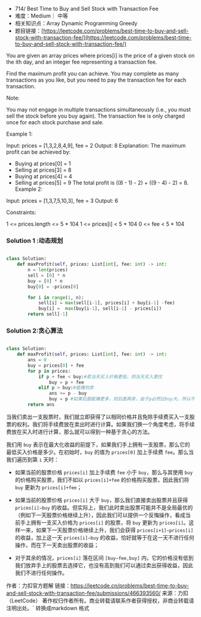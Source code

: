 * 714/ Best Time to Buy and Sell Stock with Transaction Fee
* 难度：Medium｜ 中等
* 相关知识点：Array Dynamic Programming Greedy
* 题目链接：[https://leetcode.com/problems/best-time-to-buy-and-sell-stock-with-transaction-fee/](https://leetcode.com/problems/best-time-to-buy-and-sell-stock-with-transaction-fee/)

You are given an array prices where prices[i] is the price of a given stock on the ith day, and an integer fee representing a transaction fee.

Find the maximum profit you can achieve. You may complete as many transactions as you like, but you need to pay the transaction fee for each transaction.

Note:

You may not engage in multiple transactions simultaneously (i.e., you must sell the stock before you buy again).
The transaction fee is only charged once for each stock purchase and sale.
 

Example 1:

Input: prices = [1,3,2,8,4,9], fee = 2
Output: 8
Explanation: The maximum profit can be achieved by:
- Buying at prices[0] = 1
- Selling at prices[3] = 8
- Buying at prices[4] = 4
- Selling at prices[5] = 9
The total profit is ((8 - 1) - 2) + ((9 - 4) - 2) = 8.
Example 2:

Input: prices = [1,3,7,5,10,3], fee = 3
Output: 6
 

Constraints:

1 <= prices.length <= 5 * 104
1 <= prices[i] < 5 * 104
0 <= fee < 5 * 104


### Solution 1 :动态规划
```python

class Solution:
    def maxProfit(self, prices: List[int], fee: int) -> int:
        n = len(prices)
        sell = [0] * n
        buy = [0] * n
        buy[0] = -prices[0]

        for i in range(1, n):
            sell[i] = max(sell[i-1], prices[i] + buy[i-1] -fee)
            buy[i] =  max(buy[i-1], sell[i-1] - prices[i])
        return sell[-1]
```


### Solution 2:贪心算法
```python

class Solution:
    def maxProfit(self, prices: List[int], fee: int) -> int:
        ans = 0
        buy = prices[0] + fee
        for p in prices:
            if p + fee < buy:#若当天买入价格更低，则当天买入更优
                buy = p + fee
            elif p > buy:#能赚则卖
                ans += p - buy 
                buy = p #如果后面能赚更多，则后面再卖，由于p必然比buy大，所以不影响后续买入
        return ans
```
当我们卖出一支股票时，我们就立即获得了以相同价格并且免除手续费买入一支股票的权利。我们将手续费放在卖出时进行计算。如果我们换一个角度考虑，将手续费放在买入时进行计算，那么就可以得到一种基于贪心的方法。

我们用 `buy` 表示在最大化收益的前提下，如果我们手上拥有一支股票，那么它的最低买入价格是多少。在初始时，`buy` 的值为 `prices[0]` 加上手续费 `fee`。那么当我们遍历到第 `i` 天时：

- 如果当前的股票价格 `prices[i]` 加上手续费 `fee` 小于 `buy`，那么与其使用 `buy` 的价格购买股票，我们不如以 `prices[i]+fee` 的价格购买股票，因此我们将 `buy` 更新为 `prices[i]+fee`；

- 如果当前的股票价格 `prices[i]` 大于 `buy`，那么我们直接卖出股票并且获得 `prices[i]−buy` 的收益。但实际上，我们此时卖出股票可能并不是全局最优的（例如下一天股票价格继续上升），因此我们可以提供一个反悔操作，看成当前手上拥有一支买入价格为 `prices[i]` 的股票，将 `buy` 更新为 `prices[i]`。这样一来，如果下一天股票价格继续上升，我们会获得 `prices[i+1]−prices[i]` 的收益，加上这一天 `prices[i]−buy` 的收益，恰好就等于在这一天不进行任何操作，而在下一天卖出股票的收益；

- 对于其余的情况，`prices[i]` 落在区间 `[buy−fee,buy]` 内，它的价格没有低到我们放弃手上的股票去选择它，也没有高到我们可以通过卖出获得收益，因此我们不进行任何操作。

作者：力扣官方题解
链接：https://leetcode.cn/problems/best-time-to-buy-and-sell-stock-with-transaction-fee/submissions/466393560/
来源：力扣（LeetCode）
著作权归作者所有。商业转载请联系作者获得授权，非商业转载请注明出处。` 转换成markdown 格式


 
